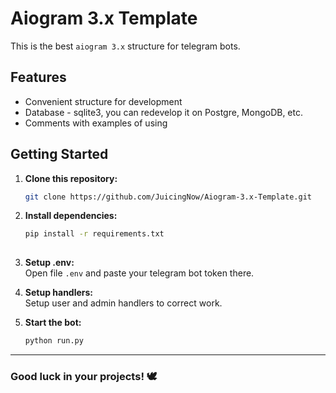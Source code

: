 # Aiogram 3.x Template

This is the best `aiogram 3.x` structure for telegram bots.

## Features
- Convenient structure for development
- Database - sqlite3, you can redevelop it on Postgre, MongoDB, etc.
- Comments with examples of using

  
## Getting Started  

1. **Clone this repository:**
    ```bash
   git clone https://github.com/JuicingNow/Aiogram-3.x-Template.git

2. **Install dependencies:**
    ```bash
   pip install -r requirements.txt  
  
3. **Setup .env:**  
    Open file `.env` and paste your telegram bot token there.  


4. **Setup handlers:**  
    Setup user and admin handlers to correct work.  


5. **Start the bot:**  
    ```bash
   python run.py
   
<hr>

### Good luck in your projects! 🕊